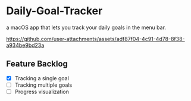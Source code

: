 # Daily-Goal-Tracker
a macOS app that lets you track your daily goals in the menu bar.

https://github.com/user-attachments/assets/adf87f04-4c91-4d78-8f38-a934be9bd23a

## Feature Backlog
- [x] Tracking a single goal
- [ ] Tracking multiple goals 
- [ ] Progress visualization
